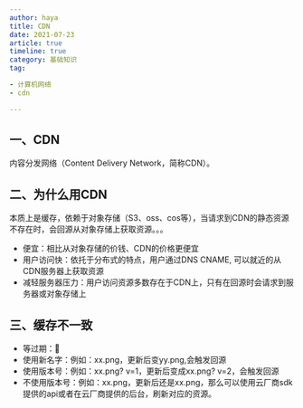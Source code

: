 ```yaml
---
author: haya
title: CDN
date: 2021-07-23
article: true
timeline: true
category: 基础知识
tag:

- 计算机网络
- cdn

---
```


## 一、CDN

内容分发网络（Content Delivery Network，简称CDN）。

## 二、为什么用CDN

本质上是缓存，依赖于对象存储（S3、oss、cos等），当请求到CDN的静态资源不存在时，会回源从对象存储上获取资源。。。

- 便宜：相比从对象存储的价钱、CDN的价格更便宜
- 用户访问快：依托于分布式的特点，用户通过DNS CNAME, 可以就近的从CDN服务器上获取资源
- 减轻服务器压力：用户访问资源多数存在于CDN上，只有在回源时会请求到服务器或对象存储上

## 三、缓存不一致

- 等过期：🐶
- 使用新名字：例如：xx.png，更新后变yy.png,会触发回源
- 使用版本号：例如：xx.png? v=1，更新后变成xx.png? v=2，会触发回源
- 不使用版本号：例如：xx.png，更新后还是xx.png，那么可以使用云厂商sdk提供的api或者在云厂商提供的后台，刷新对应的资源。